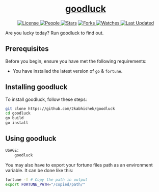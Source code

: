 <div align = "center">

<h1><a href="https://2kabhishek.github.io/goodluck">goodluck</a></h1>

<a href="https://github.com/2KAbhishek/goodluck/blob/main/LICENSE">
<img alt="License" src="https://img.shields.io/github/license/2kabhishek/goodluck?style=flat&color=eee&label="> </a>

<a href="https://github.com/2KAbhishek/goodluck/graphs/contributors">
<img alt="People" src="https://img.shields.io/github/contributors/2kabhishek/goodluck?style=flat&color=ffaaf2&label=People"> </a>

<a href="https://github.com/2KAbhishek/goodluck/stargazers">
<img alt="Stars" src="https://img.shields.io/github/stars/2kabhishek/goodluck?style=flat&color=98c379&label=Stars"></a>

<a href="https://github.com/2KAbhishek/goodluck/network/members">
<img alt="Forks" src="https://img.shields.io/github/forks/2kabhishek/goodluck?style=flat&color=66a8e0&label=Forks"> </a>

<a href="https://github.com/2KAbhishek/goodluck/watchers">
<img alt="Watches" src="https://img.shields.io/github/watchers/2kabhishek/goodluck?style=flat&color=f5d08b&label=Watches"> </a>

<a href="https://github.com/2KAbhishek/goodluck/pulse">
<img alt="Last Updated" src="https://img.shields.io/github/last-commit/2kabhishek/goodluck?style=flat&color=e06c75&label="> </a>

</div>

Are you lucky today? Run goodluck to find out.

## Prerequisites

Before you begin, ensure you have met the following requirements:

- You have installed the latest version of `go` & `fortune`.

## Installing goodluck

To install goodluck, follow these steps:

```bash
git clone https://github.com/2kabhishek/goodluck
cd goodluck
go build
go install
```

## Using goodluck

```bash
USAGE:
    goodluck
```

You may also have to export your fortune files path as an environment variable.
It can be done like this:

```bash
fortune -f # Copy the path in output
export FORTUNE_PATH="/copied/path/"
```
